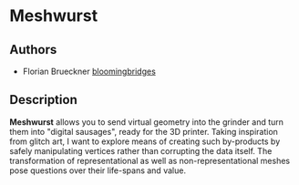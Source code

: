 # Meshwurst

## Authors
- Florian Brueckner [bloomingbridges](http://github.com/bloomingbridges)

## Description

__Meshwurst__ allows you to send virtual geometry into the grinder and turn them into "digital sausages", ready for the 3D printer. Taking inspiration from glitch art, I want to explore means of creating such by-products by safely manipulating vertices rather than corrupting the data itself. The transformation of representational as well as non-representational meshes pose   questions over their life-spans and value.
